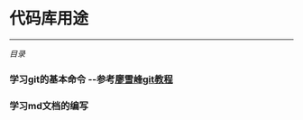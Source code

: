 # 代码库用途
***
*目录*
### 学习git的基本命令 --参考[廖雪峰git教程](https://www.liaoxuefeng.com/wiki/0013739516305929606dd18361248578c67b8067c8c017b000)
### 学习md文档的编写
